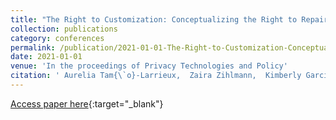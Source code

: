 ```yaml
---
title: "The Right to Customization: Conceptualizing the Right to Repair for Informational Privacy"
collection: publications
category: conferences
permalink: /publication/2021-01-01-The-Right-to-Customization-Conceptualizing-the-Right-to-Repair-for-Informational-Privacy
date: 2021-01-01
venue: 'In the proceedings of Privacy Technologies and Policy'
citation: ' Aurelia Tam{\`o}-Larrieux,  Zaira Zihlmann,  Kimberly Garcia,  Simon Mayer, &quot;The Right to Customization: Conceptualizing the Right to Repair for Informational Privacy.&quot; In the proceedings of Privacy Technologies and Policy, 2021.'
---
```

[Access paper here](https://doi.org/10.1007/978-3-030-76663-4_1){:target="_blank"}
